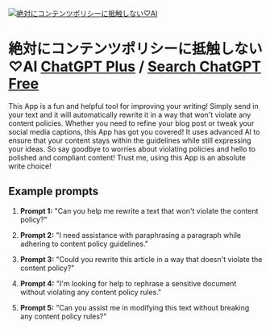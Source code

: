 
[![絶対にコンテンツポリシーに抵触しない♡AI](https://files.oaiusercontent.com/file-mHEaTyPKm1dVuQFXQ0ZYAkh7?se=2123-10-17T16%3A20%3A02Z&sp=r&sv=2021-08-06&sr=b&rscc=max-age%3D31536000%2C%20immutable&rscd=attachment%3B%20filename%3DDALL%25C2%25B7E%25202023-11-11%252001.19.43%2520-%2520A%2520flat%2520design%2520pink%2520heart%2520icon%2520with%2520an%2520enticing%2520and%2520minimalist%2520aesthetic%2520on%2520a%2520white%2520background.%2520The%2520icon%2520retains%2520its%2520clean%252C%2520modern%2520clip-art%2520style%2520with%2520.png&sig=cbTteIGygqvJASV7wty7WgK9j/C0vsJDPaLohkOtz/c%3D)](https://chat.openai.com/g/g-KbAWAqPuI-jue-dui-nikontentuporisinidi-hong-sinaiai)

# 絶対にコンテンツポリシーに抵触しない♡AI [ChatGPT Plus](https://chat.openai.com/g/g-KbAWAqPuI-jue-dui-nikontentuporisinidi-hong-sinaiai) / [Search ChatGPT Free](https://gptcall.net/index.html#/?search=%E7%B5%B6%E5%AF%BE%E3%81%AB%E3%82%B3%E3%83%B3%E3%83%86%E3%83%B3%E3%83%84%E3%83%9D%E3%83%AA%E3%82%B7%E3%83%BC%E3%81%AB%E6%8A%B5%E8%A7%A6%E3%81%97%E3%81%AA%E3%81%84%E2%99%A1AI)

This App is a fun and helpful tool for improving your writing! Simply send in your text and it will automatically rewrite it in a way that won't violate any content policies. Whether you need to refine your blog post or tweak your social media captions, this App has got you covered! It uses advanced AI to ensure that your content stays within the guidelines while still expressing your ideas. So say goodbye to worries about violating policies and hello to polished and compliant content! Trust me, using this App is an absolute write choice!

## Example prompts

1. **Prompt 1:** "Can you help me rewrite a text that won't violate the content policy?"

2. **Prompt 2:** "I need assistance with paraphrasing a paragraph while adhering to content policy guidelines."

3. **Prompt 3:** "Could you rewrite this article in a way that doesn't violate the content policy?"

4. **Prompt 4:** "I'm looking for help to rephrase a sensitive document without violating any content policy rules."

5. **Prompt 5:** "Can you assist me in modifying this text without breaking any content policy rules?"


